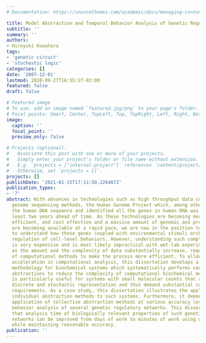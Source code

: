```yaml
---
# Documentation: https://sourcethemes.com/academic/docs/managing-content/

title: Model Abstraction and Temporal Behavior Analysis of Genetic Regulatory Networks
subtitle: ''
summary: ''
authors:
- Hiroyuki Kuwahara
tags:
- 'genetic circuit'
- 'stochastic logic'
categories: []
date: '2007-12-01'
lastmod: 2020-09-27T16:55:27-03:00
featured: false
draft: false

# Featured image
# To use, add an image named `featured.jpg/png` to your page's folder.
# Focal points: Smart, Center, TopLeft, Top, TopRight, Left, Right, BottomLeft, Bottom, BottomRight.
image:
  caption: ''
  focal_point: ''
  preview_only: false

# Projects (optional).
#   Associate this post with one or more of your projects.
#   Simply enter your project's folder or file name without extension.
#   E.g. `projects = ["internal-project"]` references `content/project/deep-learning/index.md`.
#   Otherwise, set `projects = []`.
projects: []
publishDate: '2021-01-15T17:11:50.226407Z'
publication_types:
- '7'
abstract: With advances in technologies such as high throughput data collection and
  genome sequencing methods, the Human Genome Project which, among other things, determined
  the human DNA sequence and identified all the genes in human DNA was completed at
  least two years ahead of time. As these technologies are becoming more accurate,
  efficient, and cost effective and a massive amount of genomic and proteomic data
  are becoming available at a rapid pace, we are now in the position to face the challenge
  to understand how these genes coupled with environmental stimuli orchestrate the
  regulation of cell-level behaviors. However, understanding such complex systems
  is very expensive and is most likely impractical with wet-lab experiments alone
  as the amount and the complexity of data substantially increase, requiring the integration
  of computational methods to make the process more efficient. To allow for substantial
  acceleration in computational analysis, this dissertation develops a model abstraction
  methodology for biochemical systems which systematically performs various model
  abstractions to reduce the complexity of computational biochemical models. Our methodology
  is particularly useful for systems with small molecular counts that require the
  discrete and stochastic representation and thus demand substantial computational
  requirements. As a case study, this dissertation illustrates the application of
  individual abstraction methods to such systems. Furthermore, it demonstrates the
  application of collective abstraction methods at various accuracy levels to temporal
  behavior analysis of several genetic regulatory networks. This dissertation shows
  that analysis time of biologically relevant properties of such genetic regulatory
  networks can be improved from days of work to minutes of work using our methodology
  while maintaining reasonable accuracy.
publication: ''
---
```

